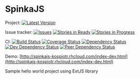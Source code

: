 SpinkaJS
========
Project:
[![Latest Version](http://img.shields.io/github/release/kospiotr/SpinkaJS.svg)](https://github.com/kospiotr/SpinkaJS/releases)

Issue tracker:
[![Issues](http://img.shields.io/github/issues/kospiotr/SpinkaJS.svg)](https://github.com/kospiotr/SpinkaJS/issues)
[![Stories in Ready](https://badge.waffle.io/kospiotr/SpinkaJS.png?label=Ready)](http://waffle.io/kospiotr/SpinkaJS)
[![Stories in Progress](https://badge.waffle.io/kospiotr/SpinkaJS.png?label=In%20Progress&title=In%20Progress)](http://waffle.io/kospiotr/SpinkaJS)


CI:
[![Build Status](https://travis-ci.org/kospiotr/SpinkaJS.svg?branch=master)](https://travis-ci.org/kospiotr/SpinkaJS)
[![Coverage Status](https://img.shields.io/coveralls/kospiotr/SpinkaJS.svg)](https://coveralls.io/r/kospiotr/SpinkaJS?branch=master)
[![Dependency Status](https://david-dm.org/kospiotr/SpinkaJS.svg?theme=shields.io)](https://david-dm.org/kospiotr/SpinkaJS)
[![Dev Dependency Status](https://david-dm.org/kospiotr/SpinkaJS/dev-status.svg?theme=shields.io)](https://david-dm.org/kospiotr/SpinkaJS#info=devDependencies)
[![Peer Dependency Status](https://david-dm.org/kospiotr/SpinkaJS/peer-status.svg?theme=shields.io)](https://david-dm.org/kospiotr/SpinkaJS#info=peerDependencies)

Demo:
[http://spinkajs-kospiotr.rhcloud.com/index-dev.html](http://spinkajs-kospiotr.rhcloud.com/index-dev.html)


Sample hello world project using ExtJS library

